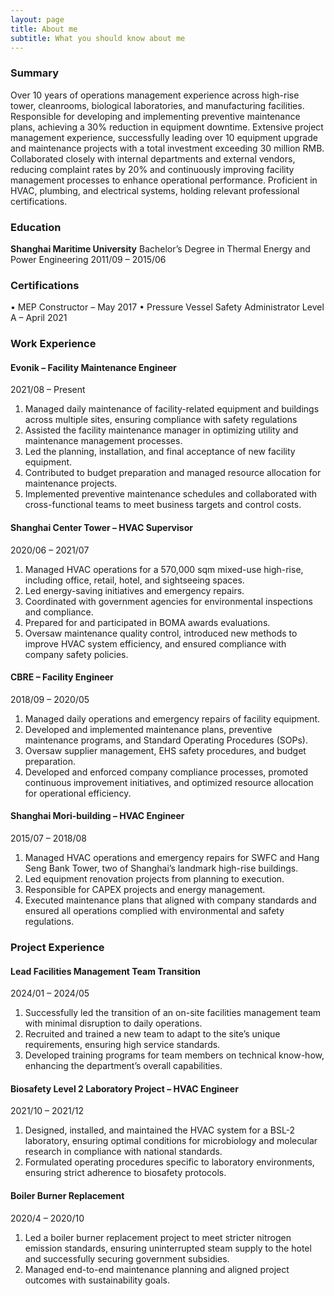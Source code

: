 ```yaml
---
layout: page
title: About me
subtitle: What you should know about me
---
```


### Summary
Over 10 years of operations management experience across high-rise tower, cleanrooms, biological laboratories, and manufacturing facilities. Responsible for developing and implementing preventive maintenance plans, achieving a 30% reduction in equipment downtime. Extensive project management experience, successfully leading over 10 equipment upgrade and maintenance projects with a total investment exceeding 30 million RMB. Collaborated closely with internal departments and external vendors, reducing complaint rates by 20% and continuously improving facility management processes to enhance operational performance. Proficient in HVAC, plumbing, and electrical systems, holding relevant professional certifications.

### Education
**Shanghai Maritime University**
Bachelor’s Degree in Thermal Energy and Power Engineering
2011/09 – 2015/06

### Certifications
• MEP Constructor – May 2017
• Pressure Vessel Safety Administrator Level A – April 2021

### Work Experience
#### Evonik – Facility Maintenance Engineer
2021/08 – Present
1. Managed daily maintenance of facility-related equipment and buildings across multiple sites, ensuring compliance with safety regulations
2. Assisted the facility maintenance manager in optimizing utility and maintenance management processes.
3. Led the planning, installation, and final acceptance of new facility equipment.
4. Contributed to budget preparation and managed resource allocation for maintenance projects.
5. Implemented preventive maintenance schedules and collaborated with cross-functional teams to meet business targets and control costs.
#### Shanghai Center Tower – HVAC Supervisor
2020/06 – 2021/07
1. Managed HVAC operations for a 570,000 sqm mixed-use high-rise, including office, retail, hotel, and sightseeing spaces.
2.  Led energy-saving initiatives and emergency repairs.
3. Coordinated with government agencies for environmental inspections and compliance.
4. Prepared for and participated in BOMA awards evaluations.
5. Oversaw maintenance quality control, introduced new methods to improve HVAC system efficiency, and ensured compliance with company safety policies.
#### CBRE – Facility Engineer
2018/09 – 2020/05
1. Managed daily operations and emergency repairs of facility equipment.
2. Developed and implemented maintenance plans, preventive maintenance programs, and Standard Operating Procedures (SOPs).
3. Oversaw supplier management, EHS safety procedures, and budget preparation.
4. Developed and enforced company compliance processes, promoted continuous improvement initiatives, and optimized resource allocation for operational efficiency.
#### Shanghai Mori-building – HVAC Engineer
2015/07 – 2018/08
1. Managed HVAC operations and emergency repairs for SWFC and Hang Seng Bank Tower, two of Shanghai’s landmark high-rise buildings.
2. Led equipment renovation projects from planning to execution.
3. Responsible for CAPEX projects and energy management.
4. Executed maintenance plans that aligned with company standards and ensured all operations complied with environmental and safety regulations.
### Project Experience
#### Lead Facilities Management Team Transition
2024/01 – 2024/05
1. Successfully led the transition of an on-site facilities management team with minimal disruption to daily operations.
2. Recruited and trained a new team to adapt to the site’s unique requirements, ensuring high service standards.
3. Developed training programs for team members on technical know-how, enhancing the department’s overall capabilities.
#### Biosafety Level 2 Laboratory Project – HVAC Engineer
2021/10 – 2021/12
1. Designed, installed, and maintained the HVAC system for a BSL-2 laboratory, ensuring optimal conditions for microbiology and molecular research in compliance with national standards.
2. Formulated operating procedures specific to laboratory environments, ensuring strict adherence to biosafety protocols.
#### Boiler Burner Replacement
2020/4 – 2020/10
1. Led a boiler burner replacement project to meet stricter nitrogen emission standards, ensuring uninterrupted steam supply to the hotel and successfully securing government subsidies.
2. Managed end-to-end maintenance planning and aligned project outcomes with sustainability goals.
